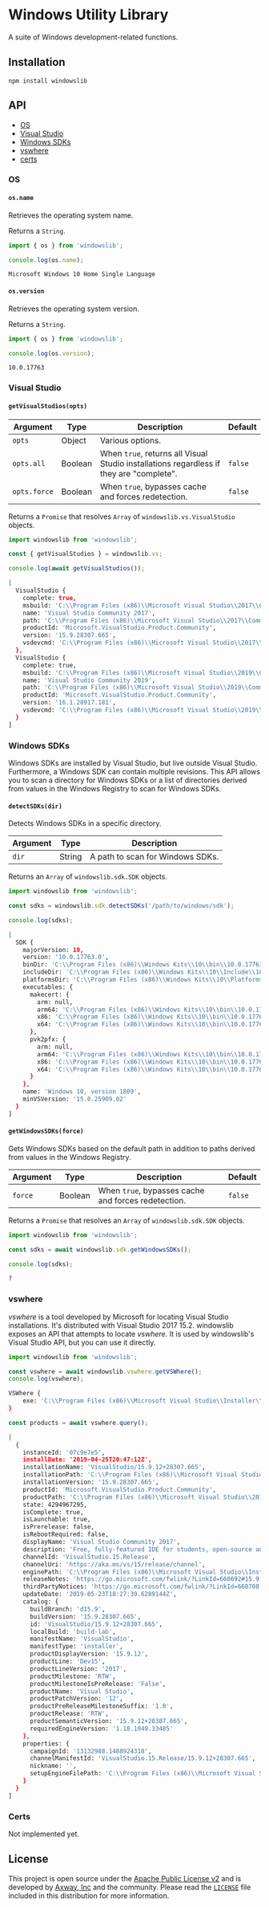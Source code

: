 # Windows Utility Library

A suite of Windows development-related functions.

## Installation

	npm install windowslib

## API

 * [OS](#os)
 * [Visual Studio](#visual-studio)
 * [Windows SDKs](#windows-sdks)
 * [vswhere](#vswhere)
 * [certs](#certs)

### OS

#### `os.name`

Retrieves the operating system name.

Returns a `String`.

```js
import { os } from 'windowslib';

console.log(os.name);
```

```
Microsoft Windows 10 Home Single Language
```

#### `os.version`

Retrieves the operating system version.

Returns a `String`.

```js
import { os } from 'windowslib';

console.log(os.version);
```

```
10.0.17763
```

### Visual Studio

#### `getVisualStudios(opts)`

| Argument     | Type    | Description      | Default |
| ------------ | ------- | ---------------- | ------- |
| `opts`       | Object  | Various options. | |
| `opts.all`   | Boolean | When `true`, returns all Visual Studio installations regardless if they are "complete". | `false` |
| `opts.force` | Boolean | When `true`, bypasses cache and forces redetection. | `false` |

Returns a `Promise` that resolves `Array` of `windowslib.vs.VisualStudio` objects.

```js
import windowslib from 'windowslib';

const { getVisualStudios } = windowslib.vs;

console.log(await getVisualStudios());
```

```sh
[
  VisualStudio {
    complete: true,
    msbuild: 'C:\\Program Files (x86)\\Microsoft Visual Studio\\2017\\Community\\MSBuild\\15.0\\Bin\\MSBuild.exe',
    name: 'Visual Studio Community 2017',
    path: 'C:\\Program Files (x86)\\Microsoft Visual Studio\\2017\\Community',
    productId: 'Microsoft.VisualStudio.Product.Community',
    version: '15.9.28307.665',
    vsdevcmd: 'C:\\Program Files (x86)\\Microsoft Visual Studio\\2017\\Community\\Common7\\Tools\\VsDevCmd.bat'
  },
  VisualStudio {
    complete: true,
    msbuild: 'C:\\Program Files (x86)\\Microsoft Visual Studio\\2019\\Community\\MSBuild\\Current\\Bin\\MSBuild.exe',
    name: 'Visual Studio Community 2019',
    path: 'C:\\Program Files (x86)\\Microsoft Visual Studio\\2019\\Community',
    productId: 'Microsoft.VisualStudio.Product.Community',
    version: '16.1.28917.181',
    vsdevcmd: 'C:\\Program Files (x86)\\Microsoft Visual Studio\\2019\\Community\\Common7\\Tools\\VsDevCmd.bat'
  }
]
```

### Windows SDKs

Windows SDKs are installed by Visual Studio, but live outside Visual Studio. Furthermore, a Windows
SDK can contain multiple revisions. This API allows you to scan a directory for Windows SDKs or
a list of directories derived from values in the Windows Registry to scan for Windows SDKs.

#### `detectSDKs(dir)`

Detects Windows SDKs in a specific directory.

| Argument  | Type    | Description                      |
| --------- | ------- | -------------------------------- |
| `dir`     | String  | A path to scan for Windows SDKs. |

Returns an `Array` of `windowslib.sdk.SDK` objects.

```js
import windowslib from 'windowslib';

const sdks = windowslib.sdk.detectSDKs('/path/to/windows/sdk');

console.log(sdks);
```

```sh
[
  SDK {
    majorVersion: 10,
    version: '10.0.17763.0',
    binDir: 'C:\\Program Files (x86)\\Windows Kits\\10\\bin\\10.0.17763.0',
    includeDir: 'C:\\Program Files (x86)\\Windows Kits\\10\\Include\\10.0.17763.0',
    platformsDir: 'C:\\Program Files (x86)\\Windows Kits\\10\\Platforms\\UAP\\10.0.17763.0',
    executables: {
      makecert: {
        arm: null,
        arm64: 'C:\\Program Files (x86)\\Windows Kits\\10\\bin\\10.0.17763.0\\arm64\\makecert.exe',
        x86: 'C:\\Program Files (x86)\\Windows Kits\\10\\bin\\10.0.17763.0\\x86\\makecert.exe',
        x64: 'C:\\Program Files (x86)\\Windows Kits\\10\\bin\\10.0.17763.0\\x64\\makecert.exe'
      },
      pvk2pfx: {
        arm: null,
        arm64: 'C:\\Program Files (x86)\\Windows Kits\\10\\bin\\10.0.17763.0\\arm64\\pvk2pfx.exe',
        x86: 'C:\\Program Files (x86)\\Windows Kits\\10\\bin\\10.0.17763.0\\x86\\pvk2pfx.exe',
        x64: 'C:\\Program Files (x86)\\Windows Kits\\10\\bin\\10.0.17763.0\\x64\\pvk2pfx.exe'
      }
    },
    name: 'Windows 10, version 1809',
    minVSVersion: '15.0.25909.02'
  }
]
```

#### `getWindowsSDKs(force)`

Gets Windows SDKs based on the default path in addition to paths derived from values in the Windows
Registry.

| Argument  | Type    | Description                                         | Default |
| --------- | ------- | --------------------------------------------------- | ------- |
| `force`   | Boolean | When `true`, bypasses cache and forces redetection. | `false` |

Returns a `Promise` that resolves an `Array` of `windowslib.sdk.SDK` objects.

```js
import windowslib from 'windowslib';

const sdks = await windowslib.sdk.getWindowsSDKs();

console.log(sdks);
```

```sh
?
```

### vswhere

_vswhere_ is a tool developed by Microsoft for locating Visual Studio installations. It's
distributed with Visual Studio 2017 15.2. windowslib exposes an API that attempts to locate
_vswhere_. It is used by windowslib's Visual Studio API, but you can use it directly.

```js
import windowslib from 'windowslib';

const vswhere = await windowslib.vswhere.getVSWhere();
console.log(vswhere);
```

```sh
VSWhere {
	exe: 'C:\\Program Files (x86)\\Microsoft Visual Studio\\Installer\\vswhere.exe'
}
```

```js
const products = await vswhere.query();
```

```sh
[
  {
    instanceId: '07c9e7e5',
    installDate: '2019-04-25T20:47:12Z',
    installationName: 'VisualStudio/15.9.12+28307.665',
    installationPath: 'C:\\Program Files (x86)\\Microsoft Visual Studio\\2017\\Community',
    installationVersion: '15.9.28307.665',
    productId: 'Microsoft.VisualStudio.Product.Community',
    productPath: 'C:\\Program Files (x86)\\Microsoft Visual Studio\\2017\\Community\\Common7\\IDE\\devenv.exe',
    state: 4294967295,
    isComplete: true,
    isLaunchable: true,
    isPrerelease: false,
    isRebootRequired: false,
    displayName: 'Visual Studio Community 2017',
    description: 'Free, fully-featured IDE for students, open-source and individual developers',
    channelId: 'VisualStudio.15.Release',
    channelUri: 'https://aka.ms/vs/15/release/channel',
    enginePath: 'C:\\Program Files (x86)\\Microsoft Visual Studio\\Installer\\resources\\app\\ServiceHub\\Services\\Microsoft.VisualStudio.Setup.Service',
    releaseNotes: 'https://go.microsoft.com/fwlink/?LinkId=660692#15.9.12',
    thirdPartyNotices: 'https://go.microsoft.com/fwlink/?LinkId=660708',
    updateDate: '2019-05-23T18:27:39.6289144Z',
    catalog: {
      buildBranch: 'd15.9',
      buildVersion: '15.9.28307.665',
      id: 'VisualStudio/15.9.12+28307.665',
      localBuild: 'build-lab',
      manifestName: 'VisualStudio',
      manifestType: 'installer',
      productDisplayVersion: '15.9.12',
      productLine: 'Dev15',
      productLineVersion: '2017',
      productMilestone: 'RTW',
      productMilestoneIsPreRelease: 'False',
      productName: 'Visual Studio',
      productPatchVersion: '12',
      productPreReleaseMilestoneSuffix: '1.0',
      productRelease: 'RTW',
      productSemanticVersion: '15.9.12+28307.665',
      requiredEngineVersion: '1.18.1049.33485'
    },
    properties: {
      campaignId: '13132988.1488924318',
      channelManifestId: 'VisualStudio.15.Release/15.9.12+28307.665',
      nickname: '',
      setupEngineFilePath: 'C:\\Program Files (x86)\\Microsoft Visual Studio\\Installer\\vs_installershell.exe'
    }
  }
]
```

### Certs

Not implemented yet.

## License

This project is open source under the [Apache Public License v2][1] and is developed by
[Axway, Inc](http://www.axway.com/) and the community. Please read the [`LICENSE`][1] file included
in this distribution for more information.

[1]: https://github.com/appcelerator/windowslib/blob/master/LICENSE
